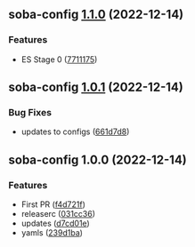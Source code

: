 ## soba-config [1.1.0](https://github.com/ichinna/release/compare/soba-config@1.0.1...soba-config@1.1.0) (2022-12-14)


### Features

* ES Stage 0 ([7711175](https://github.com/ichinna/release/commit/77111759b9b5cf449d366abb17485de91599192d))

## soba-config [1.0.1](https://github.com/ichinna/release/compare/soba-config@1.0.0...soba-config@1.0.1) (2022-12-14)


### Bug Fixes

* updates to configs ([661d7d8](https://github.com/ichinna/release/commit/661d7d8096a550435d303e61a47de0ded8b21f15))

## soba-config 1.0.0 (2022-12-14)


### Features

* First PR ([f4d721f](https://github.com/ichinna/release/commit/f4d721f26cbd29c83d8bf80372276ced475a1e50))
* releaserc ([031cc36](https://github.com/ichinna/release/commit/031cc36ede5ffa22b4108d41a03dccb0429296aa))
* updates ([d7cd01e](https://github.com/ichinna/release/commit/d7cd01e93e5ccec4f0cd3a3f2d1fc3cf87ff7ba3))
* yamls ([239d1ba](https://github.com/ichinna/release/commit/239d1bac0141857c02043c43086f59b28a41b57c))
